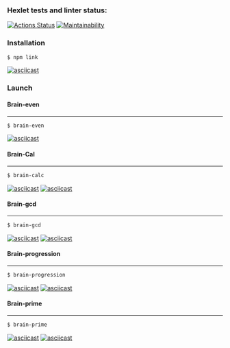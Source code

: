 ### Hexlet tests and linter status:
[![Actions Status](https://github.com/Ushqo/frontend-project-44/workflows/hexlet-check/badge.svg)](https://github.com/Ushqo/frontend-project-44/actions)
[![Maintainability](https://api.codeclimate.com/v1/badges/39883ad115954a7af4ac/maintainability)](https://codeclimate.com/github/Ushqo/frontend-project-44/maintainability)

### Installation

```sh
$ npm link
```

[![asciicast](https://asciinema.org/a/trBX1N2orM4oKqF7KVUUyvqol.svg)](https://asciinema.org/a/trBX1N2orM4oKqF7KVUUyvqol)

### Launch

#### Brain-even
****

```sh
$ brain-even
```

[![asciicast](https://asciinema.org/a/LFYmAuuDMQYDwmoMaZVYPDD2P.svg)](https://asciinema.org/a/LFYmAuuDMQYDwmoMaZVYPDD2P)

#### Brain-Cal
****

```sh
$ brain-calc
```

[![asciicast](https://asciinema.org/a/K55UxcTHoywXyFJiDcxgx4Y5W.svg)](https://asciinema.org/a/K55UxcTHoywXyFJiDcxgx4Y5W)
[![asciicast](https://asciinema.org/a/m7U7kkKdSy5Ry2bXqSukgQwjr.svg)](https://asciinema.org/a/m7U7kkKdSy5Ry2bXqSukgQwjr)

#### Brain-gcd
****

```sh
$ brain-gcd
```

[![asciicast](https://asciinema.org/a/2iNatcRSiaGxxXlwsgoWJQTCS.svg)](https://asciinema.org/a/2iNatcRSiaGxxXlwsgoWJQTCS)
[![asciicast](https://asciinema.org/a/Qs8m3XXnb654w9petJYOOqks8.svg)](https://asciinema.org/a/Qs8m3XXnb654w9petJYOOqks8)

#### Brain-progression
****

```sh
$ brain-progression
```

[![asciicast](https://asciinema.org/a/dwhtevThtFgLunN3hckhWbwyy.svg)](https://asciinema.org/a/dwhtevThtFgLunN3hckhWbwyy)
[![asciicast](https://asciinema.org/a/g9Mr9n4ubZfiRzI0TcVHWvfyD.svg)](https://asciinema.org/a/g9Mr9n4ubZfiRzI0TcVHWvfyD)

#### Brain-prime
****

```sh
$ brain-prime
```

[![asciicast](https://asciinema.org/a/k0ZbSFQdfq5xb7gJQPDajgORO.svg)](https://asciinema.org/a/k0ZbSFQdfq5xb7gJQPDajgORO)
[![asciicast](https://asciinema.org/a/50jFMpLfLp9JA9I712Mg17IUB.svg)](https://asciinema.org/a/50jFMpLfLp9JA9I712Mg17IUB)